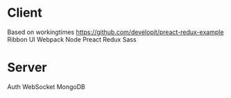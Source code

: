 # Client
Based on workingtimes
https://github.com/developit/preact-redux-example
Ribbon UI
Webpack
Node
Preact
Redux
Sass

# Server
Auth
WebSocket
MongoDB